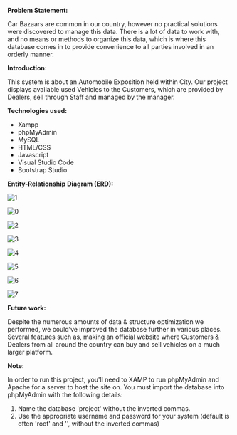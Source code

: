 **Problem Statement:**

Car Bazaars are common in our country, however no practical solutions were discovered
to manage this data. There is a lot of data to work with, and no means or methods to
organize this data, which is where this database comes in to provide convenience to all
parties involved in an orderly manner.


**Introduction:**

This system is about an Automobile Exposition held within City. Our project displays
available used Vehicles to the Customers, which are provided by Dealers, sell through Staff
and managed by the manager.


**Technologies used:**
- Xampp
- phpMyAdmin
- MySQL
- HTML/CSS
- Javascript
- Visual Studio Code
- Bootstrap Studio


**Entity-Relationship Diagram (ERD):**


![1](https://github.com/hayub2000/Automobile-Sale-Exposition/assets/90406573/4c32d861-5dfb-4223-8f0c-1fdefc12aa67)


![0](https://github.com/hayub2000/Automobile-Sale-Exposition/assets/90406573/bc0497d2-7bf8-41bf-99ec-7f1ad98c5ab3)


![2](https://github.com/hayub2000/Automobile-Sale-Exposition/assets/90406573/5887a273-4040-40dd-80a6-510f79e19ce9)

![3](https://github.com/hayub2000/Automobile-Sale-Exposition/assets/90406573/1e2a4dcb-6945-48c8-a4d7-ed8e2e77b8c6)

![4](https://github.com/hayub2000/Automobile-Sale-Exposition/assets/90406573/789b5fa6-fdf1-48e9-8594-b77815d69f2f)

![5](https://github.com/hayub2000/Automobile-Sale-Exposition/assets/90406573/b40e6796-e1cb-4d28-b0a3-a46c146182bd)

![6](https://github.com/hayub2000/Automobile-Sale-Exposition/assets/90406573/a3878c56-c6a6-458e-8f95-411c15011c82)

![7](https://github.com/hayub2000/Automobile-Sale-Exposition/assets/90406573/31496756-48d8-4ee7-aef1-0cebb169e321)





**Future work:**

Despite the numerous amounts of data & structure optimization we performed, we
could’ve improved the database further in various places. Several features such as, making
an official website where Customers & Dealers from all around the country can buy and
sell vehicles on a much larger platform.

**Note:**

In order to run this project, you'll need to XAMP to run phpMyAdmin and Apache for a server to host the site on.
You must import the database into phpMyAdmin with the following details:

1. Name the database 'project' without the inverted commas.
2. Use the appropriate username and password for your system (default is often 'root' and '', without the inverted commas)







